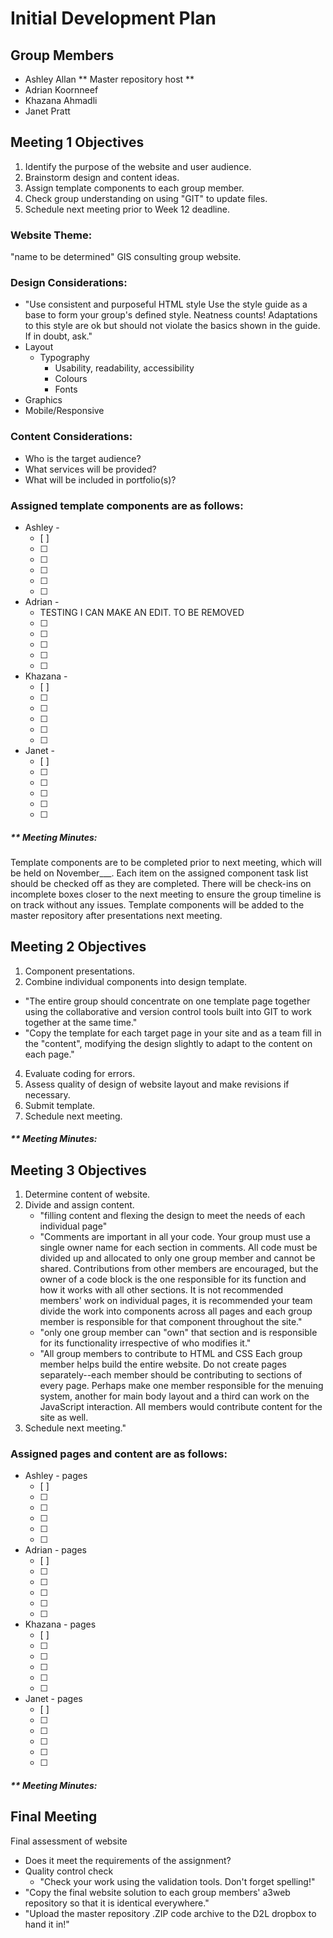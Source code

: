 # Initial Development Plan
## Group Members
- Ashley Allan ** Master repository host **
- Adrian Koornneef
- Khazana Ahmadli
- Janet Pratt

## Meeting 1 Objectives
1. Identify the purpose of the website and user audience.
2. Brainstorm design and content ideas.
3. Assign template components to each group member.
4. Check group understanding on using "GIT" to update files.
5. Schedule next meeting prior to Week 12 deadline.

### Website Theme:
"name to be determined" GIS consulting group website.

### Design Considerations:
- "Use consistent and purposeful HTML style
Use the style guide as a base to form your group's defined style. Neatness counts! Adaptations to this style are 
ok but should not violate the basics shown in the guide. If in doubt, ask."
- Layout
  - Typography
    - Usability, readability, accessibility
    - Colours
    - Fonts
- Graphics
- Mobile/Responsive

### Content Considerations:
- Who is the target audience?
- What services will be provided?
- What will be included in portfolio(s)?

### Assigned template components are as follows:
- Ashley - 
  - [ ]
  - [ ]
  - [ ]
  - [ ]
  - [ ]
  - [ ]
- Adrian - 
  - TESTING I CAN MAKE AN EDIT. TO BE REMOVED
  - [ ]
  - [ ]
  - [ ]
  - [ ]
  - [ ]
- Khazana - 
  - [ ]
  - [ ]
  - [ ]
  - [ ]
  - [ ]
  - [ ]
- Janet - 
  - [ ]
  - [ ]
  - [ ]
  - [ ]
  - [ ]
  - [ ]

##### ** Meeting Minutes:
Template components are to be completed prior to next meeting, which will be held on November___. Each item on the assigned component task list 
should be checked off as they are completed. There will be check-ins on incomplete boxes closer to the next meeting to ensure the group timeline 
is on track without any issues. Template components will be added to the master repository after presentations next meeting.


## Meeting 2 Objectives

1. Component presentations.
2. Combine individual components into design template.
  - "The entire group should concentrate on one template page together using the collaborative and 
version control tools built into GIT to work together at the same time."
  - "Copy the template for each target page in your site and as a team fill in the "content", modifying 
the design slightly to adapt to the content on each page."
4. Evaluate coding for errors.
5. Assess quality of design of website layout and make revisions if necessary.
6. Submit template.
7. Schedule next meeting.

##### ** Meeting Minutes:


## Meeting 3 Objectives
1. Determine content of website.
2. Divide and assign content.
    - "filling content and flexing the design to meet the needs of each individual page"
    - "Comments are important in all your code. Your group must use a single owner name for each section in comments. 
All code must be divided up and allocated to only one group member and cannot be shared. Contributions from other 
members are encouraged, but the owner of a code block is the one responsible for its function and how it works with 
all other sections. It is not recommended members' work on individual pages, it is recommended your team divide the 
work into components across all pages and each group member is responsible for that component throughout the site." 
    - "only one group member can "own" that section and is responsible for its functionality irrespective of who modifies it."
    - "All group members to contribute to HTML and CSS
Each group member helps build the entire website. Do not create pages separately--each member should be contributing 
to sections of every page. Perhaps make one member responsible for the menuing system, another for main body layout and 
a third can work on the JavaScript interaction. All members would contribute content for the site as well.
4. Schedule next meeting."

### Assigned pages and content are as follows:
- Ashley - pages
  - [ ]
  - [ ]
  - [ ]
  - [ ]
  - [ ]
  - [ ]
- Adrian - pages
  - [ ]
  - [ ]
  - [ ]
  - [ ]
  - [ ]
  - [ ]
- Khazana - pages
  - [ ]
  - [ ]
  - [ ]
  - [ ]
  - [ ]
  - [ ]
- Janet - pages
  - [ ]
  - [ ]
  - [ ]
  - [ ]
  - [ ]
  - [ ]

##### ** Meeting Minutes:



## Final Meeting
Final assessment of website
  - Does it meet the requirements of the assignment?
  - Quality control check
      - "Check your work using the validation tools. Don't forget spelling!"
  - "Copy the final website solution to each group members' a3web repository so that it is identical everywhere."
  - "Upload the master repository .ZIP code archive to the D2L dropbox to hand it in!"

